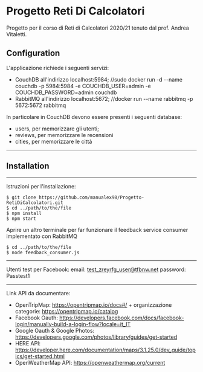 # Progetto Reti Di Calcolatori
Progetto per il corso di Reti di Calcolatori 2020/21 tenuto dal prof. Andrea Vitaletti.

## Configuration
L'applicazione richiede i seguenti servizi:
* CouchDB all'indirizzo localhost:5984;   //sudo docker run -d --name couchdb -p 5984:5984 -e COUCHDB_USER=admin -e COUCHDB_PASSWORD=admin couchdb
* RabbitMQ all'indirizzo localhost:5672;  //docker run --name rabbitmq -p 5672:5672 rabbitmq

In particolare in CouchDB devono essere presenti i seguenti database:
* users, per memorizzare gli utenti;
* reviews, per memorizzare le recensioni
* cities, per memorizzare le città


-----------------

## Installation
***
Istruzioni per l'installazione:
```
$ git clone https://github.com/manualex98/Progetto-RetiDiCalcolatori.git
$ cd ../path/to/the/file
$ npm install
$ npm start
```
Aprire un altro terminale per far funzionare il feedback service consumer implementato con RabbitMQ
```
$ cd ../path/to/the/file
$ node feedback_consumer.js
```

-----------------


Utenti test per Facebook:
email: 	test_zreyrfg_user@tfbnw.net
password: Passtest1

-----------------


Link API da documentare:
- OpenTripMap:  https://opentripmap.io/docs#/ + organizzazione categorie: https://opentripmap.io/catalog
- Facebook Oauth: https://developers.facebook.com/docs/facebook-login/manually-build-a-login-flow?locale=it_IT
- Google Oauth & Google Photos: https://developers.google.com/photos/library/guides/get-started
- HERE API: https://developer.here.com/documentation/maps/3.1.25.0/dev_guide/topics/get-started.html
- OpenWeatherMap API: https://openweathermap.org/current
